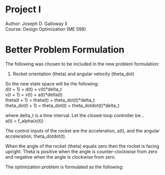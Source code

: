 # **Project I**

Author: Joseph D. Galloway II <br>
Course: Design Optimization (ME 598)


# Better Problem Formulation
The following was chosen to be included in the new problem formulation: <br>
1) Rocket orientation (theta) and angular velocity (theta_dot)

So the new state space will be the following: <br>
d(t + 1) = d(t) + v(t)*delta_t <br>
v(t + 1) = v(t) + a(t)*delta(t) <br>
theta(t + 1) = theta(t) + theta_dot(t)*delta_t <br>
theta_dot(t + 1) = theta_dot(t) + theta_dotdot(t)*delta_t <br>

where delta_t is a time interval. Let the closed-loop controller be...<br>
a(t) = f_alpha(x(t))


The control inputs of the rocket are the acceleration, a(t), and the angular acceleration, theta_dotdot(t). <br>

When the angle of the rocket (theta) equals zero then the rocket is facing upright. Theta is positive when the angle is counter-clockwise from zero and negative when the angle is clockwise from zero. <br>

The optimization problem is formulated as the following:
